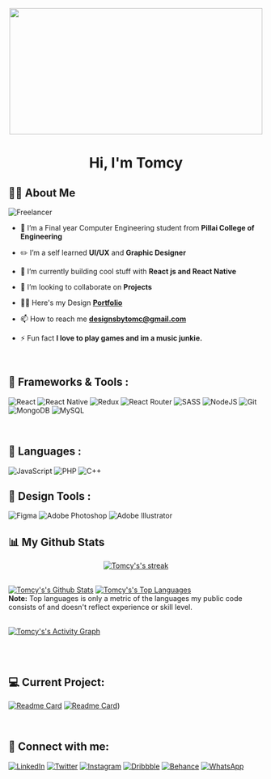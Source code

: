 <p align="center">
<img style="align-self:center"  height="250" width="500" src="https://i.pinimg.com/originals/c4/31/dd/c431dd7de99862ddb61c5d5f6d56041c.gif"/>
</p>

<h1 align="center">Hi, I'm Tomcy</h1>

## 🙋‍♂️ About Me
![Freelancer](https://img.shields.io/badge/Freelancer-29B2FE?style=for-the-badge&logo=Freelancer&logoColor=white)

- 🔭 I’m a Final year Computer Engineering student from **Pillai College of Engineering**
- ✏️ I’m a self learned **UI/UX** and **Graphic Designer**

- 🌱 I’m currently building cool stuff with **React js and React Native**

- 👯 I’m looking to collaborate on **Projects**

- 👨‍💻 Here's my Design **[ Portfolio](https://www.behance.net/gallery/131279801/Design-Portfolio)**

- 📫 How to reach me **designsbytomc@gmail.com**

- ⚡ Fun fact **I love to play games and im a music junkie.**

<br>

## 🚀 Frameworks & Tools :
![React](https://img.shields.io/badge/react-%2320232a.svg?style=for-the-badge&logo=react&logoColor=%2361DAFB)
![React Native](https://img.shields.io/badge/react_native-%2320232a.svg?style=for-the-badge&logo=react&logoColor=%2361DAFB)
![Redux](https://img.shields.io/badge/redux-%23593d88.svg?style=for-the-badge&logo=redux&logoColor=white)
![React Router](https://img.shields.io/badge/React_Router-CA4245?style=for-the-badge&logo=react-router&logoColor=white)
![SASS](https://img.shields.io/badge/SASS-hotpink.svg?style=for-the-badge&logo=SASS&logoColor=white)
![NodeJS](https://img.shields.io/badge/node.js-6DA55F?style=for-the-badge&logo=node.js&logoColor=white)
![Git](https://img.shields.io/badge/git-%23F05033.svg?style=for-the-badge&logo=git&logoColor=white)
![MongoDB](https://img.shields.io/badge/MongoDB-%234ea94b.svg?style=for-the-badge&logo=mongodb&logoColor=white)
![MySQL](https://img.shields.io/badge/mysql-%2300f.svg?style=for-the-badge&logo=mysql&logoColor=white)

<br>

## 🚀 Languages :
![JavaScript](https://img.shields.io/badge/javascript-%23323330.svg?style=for-the-badge&logo=javascript&logoColor=%23F7DF1E)
![PHP](https://img.shields.io/badge/php-%23777BB4.svg?style=for-the-badge&logo=php&logoColor=white)
![C++](https://img.shields.io/badge/c++-%2300599C.svg?style=for-the-badge&logo=c%2B%2B&logoColor=white)
<br/>

## 🚀 Design Tools :
![Figma](https://img.shields.io/badge/figma-%23F24E1E.svg?style=for-the-badge&logo=figma&logoColor=white)
![Adobe Photoshop](https://img.shields.io/badge/adobe%20photoshop-%2331A8FF.svg?style=for-the-badge&logo=adobe%20photoshop&logoColor=white)
![Adobe Illustrator](https://img.shields.io/badge/adobe%20illustrator-%23FF9A00.svg?style=for-the-badge&logo=adobe%20illustrator&logoColor=white)
<br/>

## 📊 My Github Stats

<p align="center">
    <a href="https://github.com/TomcT/github-readme-streak-stats">
        <img title="🔥 Get streak stats for your profile at git.io/streak-stats" alt="Tomcy's's streak" src="https://github-readme-streak-stats.herokuapp.com/?user=TomcyT&theme=black-ice&hide_border=true&stroke=0000&background=060A0CD0"/>
    </a>
</p>
  <br/>
    <a href="https://github.com/TomcyT/github-readme-stats"><img alt="Tomcy's's Github Stats" src="https://github-readme-stats.vercel.app/api?username=TomcyT&show_icons=true&count_private=true&theme=react&hide_border=true&bg_color=060A0CD0" /></a>
  <a href="https://github.com/TomcyT/github-readme-stats"><img alt="Tomcy's's Top Languages" src="https://github-readme-stats.vercel.app/api/top-langs/?username=TomcyT&langs_count=8&count_private=true&layout=compact&theme=react&hide_border=true&bg_color=060A0CD0" /></a>
  <br/>
  <b>Note:</b> Top languages is only a metric of the languages my public code consists of and doesn't reflect experience or skill level.

<br/>
<br/>

<a href="https://github.com/TomcyT/github-readme-activity-graph"><img alt="Tomcy's's Activity Graph" src="https://activity-graph.herokuapp.com/graph?username=TomcyT&bg_color=060A0CD0&color=5BCDEC&line=5BCDEC&point=FFFFFF&hide_border=true" /></a>

<br/>
<br/>

## 💻 Current Project:

[![Readme Card](https://github-readme-stats.vercel.app/api/pin/?username=TomcyT&repo=react-qoutes-app&theme=vue&hide_border=true)](https://github.com/TomcyT/react-qoutes-app)
[![Readme Card](https://github-readme-stats.vercel.app/api/pin/?username=TomcyT&repo=react-ecommerce&theme=buefy&hide_border=true)](https://github.com/TomcyT/react-ecommerce))

<br>

## 📩 Connect with me:
<a href = "https://www.linkedin.com/in/tomcyt/">![LinkedIn](https://img.shields.io/badge/linkedin-%230077B5.svg?style=for-the-badge&logo=linkedin&logoColor=white)</a>
<a href = "https://twitter.com/Tomcy48">![Twitter](https://img.shields.io/badge/Twitter-%231DA1F2.svg?style=for-the-badge&logo=Twitter&logoColor=white)</a>
<a href = "https://www.instagram.com/tomc.designs/">![Instagram](https://img.shields.io/badge/Instagram-%23E4405F.svg?style=for-the-badge&logo=Instagram&logoColor=white)</a>
<a href="https://dribbble.com/Tomcy48">![Dribbble](https://img.shields.io/badge/Dribbble-EA4C89?style=for-the-badge&logo=dribbble&logoColor=white)</a>
<a href= "https://www.behance.net/tomcythomas">![Behance](https://img.shields.io/badge/Behance-1769ff?style=for-the-badge&logo=behance&logoColor=white)</a>
<a href = "https://wa.me/7208708451">![WhatsApp](https://img.shields.io/badge/WhatsApp-25D366?style=for-the-badge&logo=whatsapp&logoColor=white)</a>
